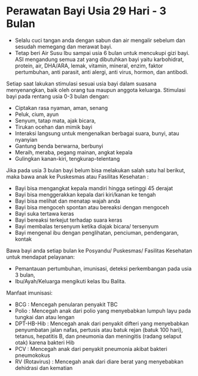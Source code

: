# Perawatan Bayi Usia 29 Hari - 3 Bulan

- Selalu cuci tangan anda dengan sabun dan air mengalir sebelum dan sesudah memegang dan merawat bayi.
- Tetap beri Air Susu Ibu sampai usia 6 bulan untuk mencukupi gizi bayi. ASI mengandung semua zat yang dibutuhkan bayi yaitu karbohidrat, protein, air, DHA/ARA, lemak, vitamin, mineral, enzim, faktor pertumbuhan, anti parasit, anti alergi, anti virus, hormon, dan antibodi.

Setiap saat lakukan stimulasi sesuai usia bayi dalam suasana menyenangkan, baik oleh orang tua maupun anggota keluarga. Stimulasi bayi pada rentang usia 0-3 bulan dengan:
- Ciptakan rasa nyaman, aman, senang
- Peluk, cium, ayun
- Senyum, tatap mata, ajak bicara,
- Tirukan ocehan dan mimik bayi
- Interaksi langsung untuk mengenalkan berbagai suara, bunyi, atau nyanyian
- Gantung benda berwarna, berbunyi
- Meraih, meraba, pegang mainan, angkat kepala 
- Gulingkan kanan-kiri, tengkurap-telentang

Jika pada usia 3 bulan bayi belum bisa melakukan salah satu hal berikut, maka bawa anak ke Puskesmas atau Fasilitas Kesehatan : 

- Bayi bisa mengangkat kepala mandiri hingga setinggi 45 derajat
- Bayi bisa menggerakkan kepala dari kiri/kanan ke tengah
- Bayi bisa melihat dan menatap wajah anda
- Bayi bisa mengoceh spontan atau bereaksi dengan mengoceh
- Bayi suka tertawa keras
- Bayi bereaksi terkejut terhadap suara keras
- Bayi membalas tersenyum ketika diajak bicara/ tersenyum
- Bayi mengenal ibu dengan penglihatan, penciuman, pendengaran, kontak

Bawa bayi anda setiap bulan ke Posyandu/ Puskesmas/ Fasilitas Kesehatan untuk mendapat pelayanan: 
- Pemantauan pertumbuhan, imunisasi, deteksi perkembangan pada usia 3 bulan,
- Ibu/Ayah/Keluarga mengikuti kelas Ibu Balita.

Manfaat imunisasi:
- BCG : Mencegah penularan penyakit TBC
- Polio : Mencegah anak dari polio yang menyebabkan lumpuh layu pada tungkai dan atau lengan
- DPT-HB-Hib : Mencegah anak dari penyakit difteri yang menyebabkan penyumbatan jalan nafas, pertusis atau batuk rejan (batuk 100 hari), tetanus, hepatitis B, dan pneumonia dan meningitis (radang selaput otak) karena bakteri Hib
- PCV : Mencegah anak dari penyakit pneumonia akibat bakteri pneumokokus
- RV (Rotavirus) : Mencegah anak dari diare berat yang menyebabkan dehidrasi dan kematian
